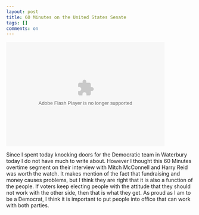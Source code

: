```yaml
---
layout: post
title: 60 Minutes on the United States Senate
tags: []
comments: on
---
```

<object width="425" height="279" classid="clsid:d27cdb6e-ae6d-11cf-96b8-444553540000" codebase="http://download.macromedia.com/pub/shockwave/cabs/flash/swflash.cab#version=6,0,40,0"><param name="src" value="http://cnettv.cnet.com/av/video/cbsnews/atlantis2/cbsnews_player_embed.swf" /><param name="scale" value="noscale" /><param name="salign" value="lt" /><param name="background" value="#333333" /><param name="allowfullscreen" value="true" /><param name="allowscriptaccess" value="always" /><param name="flashvars" value="si=254&amp;&amp;contentValue=50134433&amp;shareUrl=http://www.cbsnews.com/8301-504803_162-57544857-10391709/an-exasperating-interview-with-senate-leaders/?tag=segementExtraScroller;housing" /><embed width="425" height="279" type="application/x-shockwave-flash" src="http://cnettv.cnet.com/av/video/cbsnews/atlantis2/cbsnews_player_embed.swf" scale="noscale" salign="lt" background="#333333" allowfullscreen="true" allowscriptaccess="always" flashvars="si=254&amp;&amp;contentValue=50134433&amp;shareUrl=http://www.cbsnews.com/8301-504803_162-57544857-10391709/an-exasperating-interview-with-senate-leaders/?tag=segementExtraScroller;housing" /></object>

Since I spent today knocking doors for the Democratic team in Waterbury today I do not have much to write about. However I thought this 60 Minutes overtime segment on their interview with Mitch McConnell and Harry Reid was worth the watch. It makes mention of the fact that fundraising and money causes problems, but I think they are right that it is also a function of the people. If voters keep electing people with the attitude that they should not work with the other side, then that is what they get. As proud as I am to be a Democrat, I think it is important to put people into office that can work with both parties.
